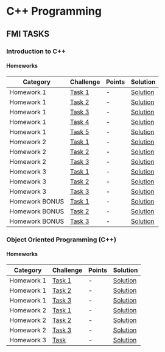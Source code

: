 # C++ Programming 


## FMI TASKS

### Introduction to C++

#### Homeworks

Category| Challenge| Points  | Solution
-------- | -------- | -------- | -------- 
Homework 1| [Task 1](https://github.com/DaniAngelov/Cpp_Programming/blob/master/Homeworks/Homework1.pdf)| - | [Solution](https://github.com/DaniAngelov/Cpp_Programming/blob/master/Homeworks/Homework1/fn62263_d1_1_vc.cpp)
Homework 1| [Task 2](https://github.com/DaniAngelov/Cpp_Programming/blob/master/Homeworks/Homework1.pdf)| - | [Solution](https://github.com/DaniAngelov/Cpp_Programming/blob/master/Homeworks/Homework1/fn62263_d1_2_vc.cpp)
Homework 1| [Task 3](https://github.com/DaniAngelov/Cpp_Programming/blob/master/Homeworks/Homework1.pdf)| - | [Solution](https://github.com/DaniAngelov/Cpp_Programming/blob/master/Homeworks/Homework1/fn62263_d1_3_vc.cpp)
Homework 1| [Task 4](https://github.com/DaniAngelov/Cpp_Programming/blob/master/Homeworks/Homework1.pdf)| - | [Solution](https://github.com/DaniAngelov/Cpp_Programming/blob/master/Homeworks/Homework1/fn62263_d1_4_vc.cpp)
Homework 1| [Task 5](https://github.com/DaniAngelov/Cpp_Programming/blob/master/Homeworks/Homework1.pdf)| - | [Solution](https://github.com/DaniAngelov/Cpp_Programming/blob/master/Homeworks/Homework1/fn62263_d1_5_vc.cpp)
Homework 2| [Task 1](https://github.com/DaniAngelov/Cpp_Programming/blob/master/Homeworks/Homework2.pdf)| - | [Solution](https://github.com/DaniAngelov/Cpp_Programming/blob/master/Homeworks/Homework2/d2_1_vc.cpp)
Homework 2| [Task 2](https://github.com/DaniAngelov/Cpp_Programming/blob/master/Homeworks/Homework2.pdf)| - | [Solution](https://github.com/DaniAngelov/Cpp_Programming/blob/master/Homeworks/Homework2/d2_2_vc.cpp)
Homework 2| [Task 3](https://github.com/DaniAngelov/Cpp_Programming/blob/master/Homeworks/Homework2.pdf)| - | [Solution](https://github.com/DaniAngelov/Cpp_Programming/blob/master/Homeworks/Homework2/d2_3_vc.cpp)
Homework 3| [Task 1](https://github.com/DaniAngelov/Cpp_Programming/blob/master/Homeworks/Homework3.pdf)| - | [Solution](https://github.com/DaniAngelov/Cpp_Programming/blob/master/Homeworks/Homework3/fn62263_d3_1_vc.cpp)
Homework 3| [Task 2](https://github.com/DaniAngelov/Cpp_Programming/blob/master/Homeworks/Homework3.pdf)| - | [Solution](https://github.com/DaniAngelov/Cpp_Programming/blob/master/Homeworks/Homework3/fn62263_d3_2_vc.cpp)
Homework 3| [Task 3](https://github.com/DaniAngelov/Cpp_Programming/blob/master/Homeworks/Homework3.pdf)| - | [Solution](https://github.com/DaniAngelov/Cpp_Programming/blob/master/Homeworks/Homework3/fn62263_d3_3_vc.cpp)
Homework BONUS| [Task 1](https://github.com/DaniAngelov/Cpp_Programming/blob/master/Homeworks/Bonus_Homework.pdf)| - | [Solution](https://github.com/DaniAngelov/Cpp_Programming/blob/master/Homeworks/Bonus_Homework/fn62263_d09_1_vc.cpp)
Homework BONUS| [Task 2](https://github.com/DaniAngelov/Cpp_Programming/blob/master/Homeworks/Bonus_Homework.pdf)| - | [Solution](https://github.com/DaniAngelov/Cpp_Programming/blob/master/Homeworks/Bonus_Homework/fn62263_d09_2_vc.cpp)
Homework BONUS| [Task 3](https://github.com/DaniAngelov/Cpp_Programming/blob/master/Homeworks/Bonus_Homework.pdf)| - | [Solution](https://github.com/DaniAngelov/Cpp_Programming/blob/master/Homeworks/Bonus_Homework/fn62263_d09_3_vc.cpp)




###  Object Oriented Programming  (C++)


#### Homeworks

Category| Challenge| Points  | Solution
-------- | -------- | -------- | -------- 
Homework 1| [Task 1](https://github.com/DaniAngelov/Cpp_Programming/blob/master/Object_Oriented_Programming/Homeworks/Homework_1_SI_2018_2019.pdf)| - | [Solution](https://github.com/DaniAngelov/Cpp_Programming/tree/master/Object_Oriented_Programming/Homeworks/First_Homework/First%20Task)
Homework 1| [Task 2](https://github.com/DaniAngelov/Cpp_Programming/blob/master/Object_Oriented_Programming/Homeworks/Homework_1_SI_2018_2019.pdf)| - | [Solution](https://github.com/DaniAngelov/Cpp_Programming/tree/master/Object_Oriented_Programming/Homeworks/First_Homework/Second%20Task)
Homework 1| [Task 3](https://github.com/DaniAngelov/Cpp_Programming/blob/master/Object_Oriented_Programming/Homeworks/Homework_1_SI_2018_2019.pdf)| - | [Solution](https://github.com/DaniAngelov/Cpp_Programming/tree/master/Object_Oriented_Programming/Homeworks/First_Homework/Third%20Task)
Homework 2| [Task 1](https://github.com/DaniAngelov/Cpp_Programming/blob/master/Object_Oriented_Programming/Homeworks/Homework_2_SI_2018_2019.pdf)| - | [Solution](https://github.com/DaniAngelov/Cpp_Programming/tree/master/Object_Oriented_Programming/Homeworks/Second_Homework/First%20Task)
Homework 2| [Task 2](https://github.com/DaniAngelov/Cpp_Programming/blob/master/Object_Oriented_Programming/Homeworks/Homework_2_SI_2018_2019.pdf)| - | [Solution](https://github.com/DaniAngelov/Cpp_Programming/tree/master/Object_Oriented_Programming/Homeworks/Second_Homework/Second%20Task)
Homework 2| [Task 3](https://github.com/DaniAngelov/Cpp_Programming/blob/master/Object_Oriented_Programming/Homeworks/Homework_2_SI_2018_2019.pdf)| - | [Solution](https://github.com/DaniAngelov/Cpp_Programming/tree/master/Object_Oriented_Programming/Homeworks/Second_Homework/Third%20task)
Homework 3| [Task](https://github.com/DaniAngelov/Cpp_Programming/blob/master/Object_Oriented_Programming/Homeworks/Homework_3_SI_2018_2019.pdf)| - | [Solution](https://github.com/DaniAngelov/Cpp_Programming/tree/master/Object_Oriented_Programming/Homeworks/Third_Homework)
